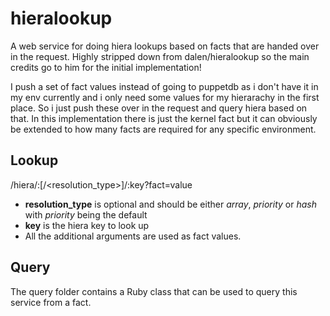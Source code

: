 hieralookup
===========

A web service for doing hiera lookups based on facts that are handed over in the request.
Highly stripped down from dalen/hieralookup so the main credits go to him for the initial implementation!

I push a set of fact values instead of going to puppetdb as i don't have it in my env currently
and i only need some values for my hierarachy in the first place. So i just push these over in the 
request and query hiera based on that. In this implementation there is just the kernel fact but it can obviously be extended to how many facts are required for any specific environment.

Lookup
--------------

/hiera/:[/&lt;resolution_type&gt;]/:key?fact=value

- __resolution_type__ is optional and should be either _array_, _priority_ or _hash_ with _priority_ being the default
- __key__ is the hiera key to look up
- All the additional arguments are used as fact values. 

Query
--------------
The query folder contains a Ruby class that can be used to query this service from a fact.